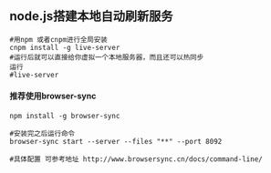 ## node.js搭建本地自动刷新服务
```shell
#用npm 或者cnpm进行全局安装
cnpm install -g live-server 
#运行后就可以直接给你虚拟一个本地服务器，而且还可以热同步
运行
#live-server 
```

####  推荐使用browser-sync

```shell
npm install -g browser-sync   

#安装完之后运行命令
browser-sync start --server --files "**" --port 8092

#具体配置 可参考地址 http://www.browsersync.cn/docs/command-line/
```

